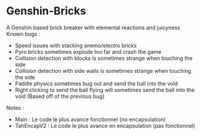 # Genshin-Bricks
A Genshin based brick breaker with elemental reactions and juicyness
Known bugs :
- Speed issues with stacking anemo/electro bricks
- Pyro bricks sometimes explode too far and crash the game
- Collision detection with blocks is sometimes strange when touching the side
- Collision detection with side walls is sometimes strange when touching the side
- Paddle physics sometimes bug out and send the ball into the void
- Right clicking to send the ball flying will sometimes send the ball into the void (Based off of the previous bug)
  
Notes : 
- Main : Le code le plus avance fonctionnel (no encapsulation)
- TahEncapV2 : Le code le plus avance en encapsulation (pas fonctionnel)
